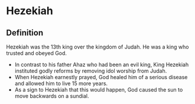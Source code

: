 # Hezekiah

## Definition

Hezekiah was the 13th king over the kingdom of Judah. He was a king who trusted and obeyed God.

* In contrast to his father Ahaz who had been an evil king, King Hezekiah instituted godly reforms by removing idol worship from Judah.
* When Hezekiah earnestly prayed, God healed him of a serious disease and allowed him to live 15 more years.
* As a sign to Hezekiah that this would happen, God caused the sun to move backwards on a sundial.